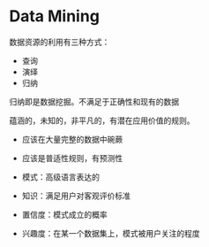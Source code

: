 # Data Mining

数据资源的利用有三种方式：

- 查询
- 演绎
- 归纳

归纳即是数据挖掘。不满足于正确性和现有的数据

蕴涵的，未知的，非平凡的，有潜在应用价值的规则。

- 应该在大量完整的数据中碗蕨
- 应该是普适性规则，有预测性

- 模式：高级语言表达的
- 知识：满足用户对客观评价标准
- 置信度：模式成立的概率
- 兴趣度：在某一个数据集上，模式被用户关注的程度